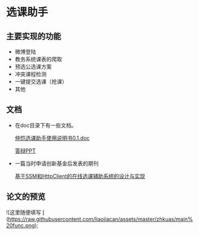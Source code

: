 # 选课助手

## 主要实现的功能
- 微博登陆
- 教务系统课表的爬取
- 预选公选课方案
- 冲突课程检测
- 一键提交选课（抢课）
- 其他

## 文档
- 在doc目录下有一些文档。

   [仲恺选课助手使用说明书0.1.doc](https://github.com/liaojiacan/zhkuas_ssm_maven/blob/master/doc/%E4%BB%B2%E6%81%BA%E9%80%89%E8%AF%BE%E5%8A%A9%E6%89%8B%E4%BD%BF%E7%94%A8%E8%AF%B4%E6%98%8E%E4%B9%A60.1.doc)

   [答辩PPT](https://github.com/liaojiacan/zhkuas_ssm_maven/blob/master/doc/%E7%AD%94%E8%BE%A9PPT_%E5%BB%96%E5%98%89%E7%81%BF.pptx)
- 一篇当时申请创新基金后发表的期刊

   [基于SSM和HttpClient的在线选课辅助系统的设计与实现](http://www.cnki.com.cn/Article/CJFDTOTAL-JYXH201610024.htm)

## 论文的预览

![这里随便填写 ] (https://raw.githubusercontent.com/liaojiacan/assets/master/zhkuas/main%20func.png);
